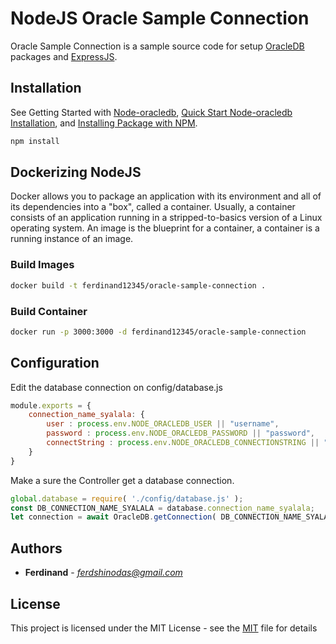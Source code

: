 # NodeJS Oracle Sample Connection
Oracle Sample Connection is a sample source code for setup [OracleDB](https://www.npmjs.com/package/oracledb) packages and [ExpressJS](https://expressjs.com/).

## Installation
See Getting Started with [Node-oracledb](https://oracle.github.io/node-oracledb/doc/api.html#getstarted), [Quick Start Node-oracledb Installation](https://oracle.github.io/node-oracledb/INSTALL.html#quickstart), and [Installing Package with NPM](https://docs.npmjs.com/cli/install).
```bash
npm install
```

## Dockerizing NodeJS
Docker allows you to package an application with its environment and all of its dependencies into a "box", called a container. Usually, a container consists of an application running in a stripped-to-basics version of a Linux operating system. An image is the blueprint for a container, a container is a running instance of an image.
### Build Images
```sh
docker build -t ferdinand12345/oracle-sample-connection .
```
### Build Container
```sh
docker run -p 3000:3000 -d ferdinand12345/oracle-sample-connection
```

## Configuration
Edit the database connection on config/database.js
```javascript
module.exports = {
	connection_name_syalala: {
		user : process.env.NODE_ORACLEDB_USER || "username",
		password : process.env.NODE_ORACLEDB_PASSWORD || "password",
		connectString : process.env.NODE_ORACLEDB_CONNECTIONSTRING || "hostname:port/service_name"
	}
}
```
Make a sure the Controller get a database connection.
```javascript
global.database = require( './config/database.js' );
const DB_CONNECTION_NAME_SYALALA = database.connection_name_syalala;
let connection = await OracleDB.getConnection( DB_CONNECTION_NAME_SYALALA );
```

## Authors
* **Ferdinand** - *ferdshinodas@gmail.com* 

## License
This project is licensed under the MIT License - see the [MIT](https://choosealicense.com/licenses/mit/) file for details
